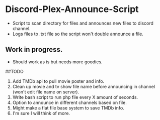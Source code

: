 # Discord-Plex-Announce-Script
 - Script to scan directory for files and announces new files to discord channel.
 - Logs files to .txt file so the script won't double announce a file.

## Work in progress.  
- Should work as is but needs more goodies.

##TODO
1.  Add TMDb api to pull movie poster and info.
2.  Clean up movie and tv show file name before announcing in channel (won't edit file name on server).
3.  Write bash script to run php file every X amount of seconds.
4.  Option to announce in different channels based on file.
5.  Might make a flat file base system to save TMDb info.
6.  I'm sure I will think of more.
